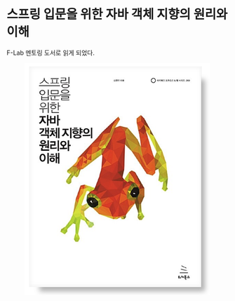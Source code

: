 # 스프링 입문을 위한 자바 객체 지향의 원리와 이해

F-Lab 멘토링 도서로 읽게 되었다.

<figure><img src="../../.gitbook/assets/image (10) (1).png" alt=""><figcaption></figcaption></figure>
